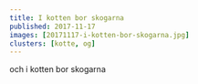 ```yaml
---
title: I kotten bor skogarna
published: 2017-11-17
images: [20171117-i-kotten-bor-skogarna.jpg]
clusters: [kotte, og]
---
```


och i kotten bor skogarna
